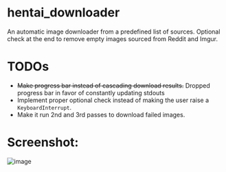 # hentai_downloader
An automatic image downloader from a predefined list of sources. Optional check at the end to remove empty images sourced from Reddit and Imgur.

# TODOs
- ~~Make progress bar instead of cascading download results.~~ Dropped progress bar in favor of constantly updating stdouts
- Implement proper optional check instead of making the user raise a `KeyboardInterrupt`.
- Make it run 2nd and 3rd passes to download failed images.

# Screenshot:
![image](https://user-images.githubusercontent.com/61984863/149300333-8b384527-6c4a-4057-8dd4-318f0c9cd839.png)
